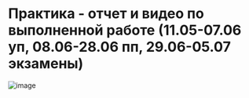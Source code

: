# Практика - отчет и видео по выполненной работе (11.05-07.06 уп, 08.06-28.06 пп, 29.06-05.07 экзамены)
![image](https://user-images.githubusercontent.com/97594146/212256766-e474c9e5-dd2f-4ca5-aaff-1c10c7679f44.png)
